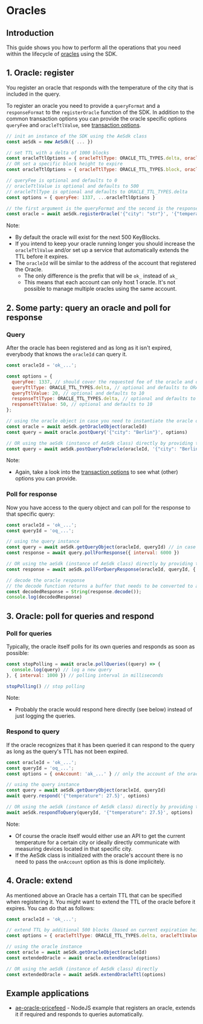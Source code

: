 # Oracles

## Introduction

This guide shows you how to perform all the operations that you need within the lifecycle of [oracles](https://docs.aeternity.com/protocol/oracles) using the SDK.

## 1. Oracle: register
You register an oracle that responds with the temperature of the city that is included in the query.

To register an oracle you need to provide a `queryFormat` and a `responseFormat` to the `registerOracle` function of the SDK. In addition to the common transaction options you can provide the oracle specific options `queryFee` and `oracleTtlValue`, see [transaction options](../transaction-options.md#oracleregistertx).

```js
// init an instance of the SDK using the AeSdk class
const aeSdk = new AeSdk({ ... })

// set TTL with a delta of 1000 blocks
const oracleTtlOptions = { oracleTtlType: ORACLE_TTL_TYPES.delta, oracleTtlValue: 1000 }
// OR set a specific block height to expire
const oracleTtlOptions = { oracleTtlType: ORACLE_TTL_TYPES.block, oracleTtlValue: 555555 }

// queryFee is optional and defaults to 0
// oracleTtlValue is optional and defaults to 500
// oracleTtlType is optional and defaults to ORACLE_TTL_TYPES.delta
const options = { queryFee: 1337, ...oracleTtlOptions }

// the first argument is the queryFormat and the second is the responseFormat
const oracle = await aeSdk.registerOracle('{"city": "str"}', '{"temperature": "int"}', options)
```

Note:

- By default the oracle will exist for the next 500 KeyBlocks.
- If you intend to keep your oracle running longer you should increase the `oracleTtlValue` and/or set up a service that automatically extends the TTL before it expires.
- The `oracleId` will be similar to the address of the account that registered the Oracle.
   - The only difference is the prefix that will be `ok_` instead of `ak_`
   - This means that each account can only host 1 oracle. It's not possible to manage multiple oracles using the same account.

## 2. Some party: query an oracle and poll for response

### Query
After the oracle has been registered and as long as it isn't expired, everybody that knows the `oracleId` can query it.

```js
const oracleId = 'ok_...';

const options = {
  queryFee: 1337, // should cover the requested fee of the oracle and defaults to 0
  queryTtlType: ORACLE_TTL_TYPES.delta, // optional and defaults to ORACLE_TTL_TYPES.delta
  queryTtlValue: 20, // optional and defaults to 10
  responseTtlType: ORACLE_TTL_TYPES.delta, // optional and defaults to ORACLE_TTL_TYPES.delta
  responseTtlValue: 50, // optional and defaults to 10
};

// using the oracle object in case you need to instantiate the oracle object first
const oracle = await aeSdk.getOracleObject(oracleId)
const query = await oracle.postQuery('{"city": "Berlin"}', options)

// OR using the aeSdk (instance of AeSdk class) directly by providing the oracleId
const query = await aeSdk.postQueryToOracle(oracleId, '{"city": "Berlin"}', options)
```

Note:

- Again, take a look into the [transaction options](../transaction-options.md#oraclequerytx) to see what (other) options you can provide.

### Poll for response
Now you have access to the query object and can poll for the response to that specific query:

```js
const oracleId = 'ok_...';
const queryId = 'oq_...';

// using the query instance
const query = await aeSdk.getQueryObject(oracleId, queryId) // in case you need to get the query instance first
const response = await query.pollForResponse({ interval: 6000 })

// OR using the aeSdk (instance of AeSdk class) directly by providing the oracleId
const response = await aeSdk.pollForQueryResponse(oracleId, queryId, { interval: 6000 })

// decode the oracle response
// the decode function returns a buffer that needs to be converted to a string
const decodedResponse = String(response.decode());
console.log(decodedResponse)
```

## 3. Oracle: poll for queries and respond

### Poll for queries
Typically, the oracle itself polls for its own queries and responds as soon as possible:

```js
const stopPolling = await oracle.pollQueries((query) => {
  console.log(query) // log a new query
}, { interval: 1000 }) // polling interval in milliseconds

stopPolling() // stop polling
```

Note:

- Probably the oracle would respond here directly (see below) instead of just logging the queries.

### Respond to query
If the oracle recognizes that it has been queried it can respond to the query as long as the query's TTL
has not been expired.

```js
const oracleId = 'ok_...';
const queryId = 'oq_...';
const options = { onAccount: 'ak_...' } // only the account of the oracle can respond to the query

// using the query instance
const query = await aeSdk.getQueryObject(oracleId, queryId)
await query.respond('{"temperature": 27.5}', options)

// OR using the aeSdk (instance of AeSdk class) directly by providing the queryId
await aeSdk.respondToQuery(queryId, '{"temperature": 27.5}', options)
```

Note:

- Of course the oracle itself would either use an API to get the current temperature for a certain city or ideally directly communicate with measuring devices located in that specific city.
- If the AeSdk class is initialized with the oracle's account there is no need to pass the `onAccount` option as this is done implicitely.

## 4. Oracle: extend
As mentioned above an Oracle has a certain TTL that can be specified when registering it. You might want to extend the TTL of the oracle before it expires. You can do that as follows:

```js
const oracleId = 'ok_...';

// extend TTL by additional 500 blocks (based on current expiration height of the oracle)
const options = { oracleTtlType: ORACLE_TTL_TYPES.delta, oracleTtlValue: 500 }

// using the oracle instance
const oracle = await aeSdk.getOracleObject(oracleId)
const extendedOracle = await oracle.extendOracle(options)

// OR using the aeSdk (instance of AeSdk class) directly
const extendedOracle = await aeSdk.extendOracleTtl(options)
```

## Example applications

- [ae-oracle-pricefeed](https://github.com/aeternity/ae-oracle-pricefeed)
      - NodeJS example that registers an oracle, extends it if required and responds to queries automatically.
